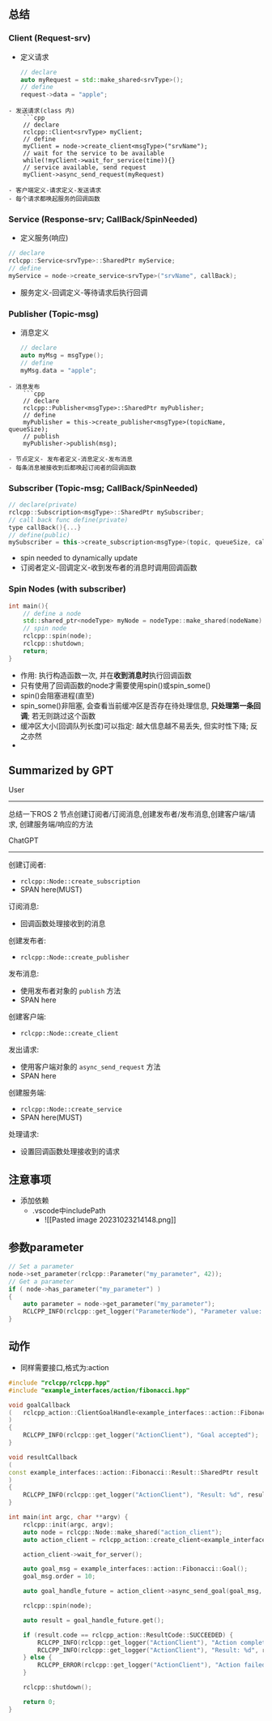 ## 总结
### Client (Request-srv)
- 定义请求
	```cpp
	// declare
	auto myRequest = std::make_shared<srvType>();
	// define
	request->data = "apple";
```
- 发送请求(class 内)
	```cpp
	// declare
	rclcpp::Client<srvType> myClient;
	// define
	myClient = node->create_client<msgType>("srvName");
	// wait for the service to be available
	while(!myClient->wait_for_service(time)){}
	// service available, send request
	myClient->async_send_request(myRequest)
```
	- 客户端定义-请求定义-发送请求
	- 每个请求都唤起服务的回调函数
### Service (Response-srv; CallBack/SpinNeeded)
- 定义服务(响应)
```cpp
// declare
rclcpp::Service<srvType>::SharedPtr myService;
// define
myService = node->create_service<srvType>("srvName", callBack);
```
- 服务定义-回调定义-等待请求后执行回调
### Publisher (Topic-msg)
- 消息定义
	```cpp
	// declare
	auto myMsg = msgType();
	// define
	myMsg.data = "apple"; 
```
- 消息发布
	```cpp
	// declare
	rclcpp::Publisher<msgType>::SharedPtr myPublisher;
	// define
	myPublisher = this->create_publisher<msgType>(topicName, queueSize);
	// publish
	myPublisher->publish(msg);
```
	- 节点定义- 发布者定义-消息定义-发布消息
	- 每条消息被接收到后都唤起订阅者的回调函数
### Subscriber (Topic-msg; CallBack/SpinNeeded)
```cpp
// declare(private)
rclcpp::Subscription<msgType>::SharedPtr mySubscriber;
// call back func define(private)
type callBack(){...}
// define(public)
mySubscriber = this->create_subscription<msgType>(topic, queueSize, callBack)
```
- spin needed to dynamically update
- 订阅者定义-回调定义-收到发布者的消息时调用回调函数
### Spin Nodes (with subscriber)
```cpp
int main(){
	// define a node
	std::shared_ptr<nodeType> myNode = nodeType::make_shared(nodeName) 
	// spin node
	rclcpp::spin(node);
	rclcpp::shutdown;
	return;
}
```
 - 作用: 执行构造函数一次, 并在**收到消息时**执行回调函数
 - 只有使用了回调函数的node才需要使用spin()或spin_some()
 - spin()会阻塞进程(直至)
 - spin_some()非阻塞, 会查看当前缓冲区是否存在待处理信息, **只处理第一条回调**; 若无则跳过这个函数
 - 缓冲区大小(回调队列长度)可以指定: 越大信息越不易丢失, 但实时性下降; 反之亦然
 -
 
## Summarized by GPT

User

---
总结一下ROS 2 节点创建订阅者/订阅消息,创建发布者/发布消息,创建客户端/请求, 创建服务端/响应的方法

ChatGPT

---
创建订阅者:

- `rclcpp::Node::create_subscription`
- SPAN here(MUST)

订阅消息:

- 回调函数处理接收到的消息

创建发布者:

- `rclcpp::Node::create_publisher`

发布消息:

- 使用发布者对象的 `publish` 方法
- SPAN here

创建客户端:

- `rclcpp::Node::create_client`

发出请求:

- 使用客户端对象的 `async_send_request` 方法
- SPAN here

创建服务端:

- `rclcpp::Node::create_service`
- SPAN here(MUST)

处理请求:

- 设置回调函数处理接收到的请求
## 注意事项
- 添加依赖
	- .vscode中includePath
		- ![[Pasted image 20231023214148.png]]

## 参数parameter
```cpp
// Set a parameter
node->set_parameter(rclcpp::Parameter("my_parameter", 42));
// Get a parameter
if ( node->has_parameter("my_parameter") ) 
{
	auto parameter = node->get_parameter("my_parameter");
	RCLCPP_INFO(rclcpp::get_logger("ParameterNode"), "Parameter value: %d", parameter.as_int());
}
```
## 动作
- 同样需要接口,格式为:action
```cpp
#include "rclcpp/rclcpp.hpp"
#include "example_interfaces/action/fibonacci.hpp"

void goalCallback
(   rclcpp_action::ClientGoalHandle<example_interfaces::action::Fibonacci>::SharedPtr goal_handle
) 
{
    RCLCPP_INFO(rclcpp::get_logger("ActionClient"), "Goal accepted");
}

void resultCallback
(
const example_interfaces::action::Fibonacci::Result::SharedPtr result
) 
{
    RCLCPP_INFO(rclcpp::get_logger("ActionClient"), "Result: %d", result->sequence.back());
}

int main(int argc, char **argv) {
    rclcpp::init(argc, argv);
    auto node = rclcpp::Node::make_shared("action_client");
    auto action_client = rclcpp_action::create_client<example_interfaces::action::Fibonacci>(node, "fibonacci");

    action_client->wait_for_server();

    auto goal_msg = example_interfaces::action::Fibonacci::Goal();
    goal_msg.order = 10;

    auto goal_handle_future = action_client->async_send_goal(goal_msg, goalCallback);

    rclcpp::spin(node);

    auto result = goal_handle_future.get();

    if (result.code == rclcpp_action::ResultCode::SUCCEEDED) {
        RCLCPP_INFO(rclcpp::get_logger("ActionClient"), "Action completed successfully");
        RCLCPP_INFO(rclcpp::get_logger("ActionClient"), "Result: %d", result.result->sequence.back());
    } else {
        RCLCPP_ERROR(rclcpp::get_logger("ActionClient"), "Action failed");
    }

    rclcpp::shutdown();

    return 0;
}

```